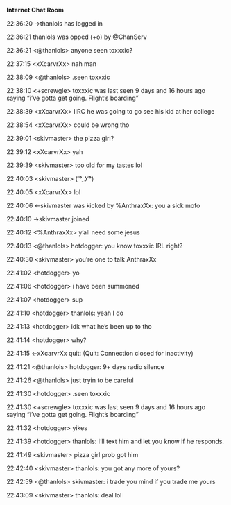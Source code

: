 
**Internet Chat Room**


<span class="grey">22:36:20 →thanlols has logged in</span>

<span class="grey">22:36:21 thanlols was opped (<span class="red">+o</span>) by <span class="red">@</span>ChanServ</span>

<span class="grey"> 22:36:21</span> &lt;<span class="red">@</span>thanlols> anyone seen toxxxic?

<span class="grey">22:37:15</span> \<xXcarvrXx> nah man
    
<span class="grey">22:38:09</span> &lt;<span class="red">@</span>thanlols> .seen toxxxic

<span class="grey">22:38:10</span> &lt;<span class="green">+</span>screwgle> toxxxic was last seen 9 days and 16 hours ago saying “i’ve gotta get going. Flight’s boarding”

<span class="grey">22:38:39</span> \<xXcarvrXx> IIRC he was going to go see his kid at her college

<span class="grey">22:38:54</span> \<xXcarvrXx> could be wrong tho

<span class="grey">22:39:01</span> \<skivmaster> the pizza girl?

<span class="grey">22:39:12</span> \<xXcarvrXx> yah

<span class="grey">22:39:39</span> \<skivmaster> too old for my tastes lol

<span class="grey">22:40:03</span> \<skivmaster> ( ͡° ͜ʖ ͡°)

<span class="grey">22:40:05</span> \<xXcarvrXx> lol

<span class="grey">22:40:06 ←skivmaster was kicked by </span><span class="orange">%</span><span class="grey">AnthraxXx: you a sick mofo</span>

<span class="grey">22:40:10 →skivmaster joined</span>

<span class="grey">22:40:12</span> &lt;<span class="orange">%</span>AnthraxXx> y’all need some jesus

<span class="grey">22:40:13</span> &lt;<span class="red">@</span>thanlols> hotdogger: you know toxxxic IRL right?

<span class="grey">22:40:30</span> \<skivmaster> you’re one to talk AnthraxXx

<span class="grey">22:41:02</span> \<hotdogger> yo

<span class="grey">22:41:06</span> \<hotdogger> i have been summoned

<span class="grey">22:41:07</span> \<hotdogger> sup

<span class="grey">22:41:10</span> \<hotdogger> thanlols: yeah I do

<span class="grey">22:41:13</span> \<hotdogger> idk what he’s been up to tho

<span class="grey">22:41:14</span> \<hotdogger> why?

<span class="grey">22:41:15 ←xXcarvrXx quit: (Quit: Connection closed for inactivity)</span>

<span class="grey">22:41:21</span> &lt;<span class="red">@</span>thanlols> hotdogger: 9+ days radio silence

<span class="grey">22:41:26</span> &lt;<span class="red">@</span>thanlols> just tryin to be careful

<span class="grey">22:41:30</span> \<hotdogger> .seen toxxxic

<span class="grey">22:41:30</span> &lt;<span class="green">+</span>screwgle> toxxxic was last seen 9 days and 16 hours ago saying “i’ve gotta get going. Flight’s boarding”

<span class="grey">22:41:32</span> \<hotdogger> yikes

<span class="grey">22:41:39</span> \<hotdogger> thanlols: I’ll text him and let you know if he responds.

<span class="grey">22:41:49</span> \<skivmaster> pizza girl prob got him

<span class="grey">22:42:40</span> \<skivmaster> thanlols: you got any more of yours?

<span class="grey">22:42:59</span> &lt;<span class="red">@</span>thanlols> skivmaster: i trade you mind if you trade me yours

<span class="grey">22:43:09</span> \<skivmaster> thanlols: deal lol
    
